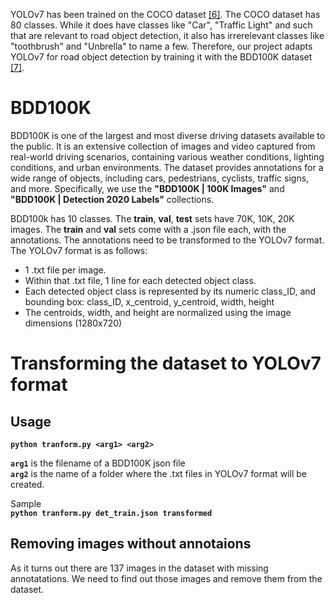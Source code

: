 YOLOv7 has been trained on the COCO dataset [[6]](https://github.com/pvlakshm/YOLOv7/tree/main?tab=readme-ov-file#references). The COCO dataset has 80 classes. While it does have classes like "Car", "Traffic Light" and such that are relevant to road object detection, it also has irrerelevant classes like "toothbrush" and "Unbrella" to name a few. Therefore, our project adapts YOLOv7 for road object detection by training it with the BDD100K dataset [[7]](https://github.com/pvlakshm/YOLOv7/tree/main?tab=readme-ov-file#references).

# BDD100K
BDD100K is one of the largest and most diverse driving datasets available to the public. It is an extensive collection of images and video captured from real-world driving scenarios, containing various weather conditions, lighting conditions, and urban environments. The dataset provides annotations for a wide range of objects, including cars, pedestrians, cyclists, traffic signs, and more. Specifically, we use the **"BDD100K | 100K Images"** and **"BDD100K | Detection 2020 Labels"** collections.

BDD100k has 10 classes. The **train**, **val**, **test** sets have 70K, 10K, 20K images. The **train** and **val** sets come with a .json file each, with the annotations.
The annotations need to be transformed to the YOLOv7 format. The YOLOv7 format is as follows:
- 1 .txt file per image.
- Within that .txt file, 1 line for each detected object class.
- Each detected object class is represented by its numeric class_ID, and bounding box: class_ID, x_centroid, y_centroid, width, height
- The centroids, width, and height are normalized using the image dimensions (1280x720)

# Transforming the dataset to YOLOv7 format
## Usage
**```python tranform.py <arg1> <arg2>```**  
  
**```arg1```** is the filename of a BDD100K json file  
**```arg2```** is the name of a folder where the .txt files in YOLOv7 format will be created.

Sample  
**```python tranform.py det_train.json transformed```**

## Removing images without annotaions
As it turns out there are 137 images in the dataset with missing annotatations. We need to find out those images and remove them from the dataset.
